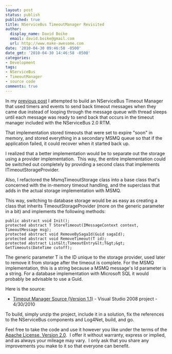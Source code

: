 ```yaml
---
layout: post
status: publish
published: true
title: NServiceBus TimeoutManager Revisited
author:
  display_name: David Boike
  email: david.boike@gmail.com
  url: http://www.make-awesome.com
date: '2010-04-30 09:46:58 -0500'
date_gmt: '2010-04-30 14:46:58 -0500'
categories:
- Development
tags:
- NServiceBus
- TimeoutManager
- source code
comments: true
---
```

In my [previous post](http://www.make-awesome.com/2010/04/building-a-better-nservicebus-timeoutmanager/) I attempted to build an NServiceBus Timeout Manager that used timers and events to send back timeout messages when they came due instead of looping through the message queue with thread sleeps until each message was ready to send back that occurs in the timeout manager included with the NServiceBus 2.0 RTM.

That implementation stored timeouts that were set to expire "soon" in memory, and stored everything in a secondary MSMQ queue so that if the application failed, it could recover when it started back up.

I realized that a better implementation would be to separate out the storage using a provider implementation.  This way, the entire implementation could be switched out completely by providing a second class that implements ITimeoutStorageProvider.

Also, I refactored the MsmqTimeoutStorage class into a base class that's concerned with the in-memory timeout handling, and the superclass that adds in the actual storage implementation with MSMQ.

This way, switching to database storage would be as easy as creating a class that inherits TimeoutStorageProvider (more on the generic parameter in a bit) and implements the following methods:

    public abstract void Init();
    protected abstract T StoreTimeout(IMessageContext context, TimeoutMessage msg);
    protected abstract void RemoveBySagaId(Guid sagaId);
    protected abstract void RemoveTimeout(T id);
    protected abstract List&lt;TimeoutEntry&lt;T&gt;&gt; GetTimeouts(DateTime cutoff);

The generic parameter T is the ID unique to the storage provider, used later to remove it from storage after the timeout is complete. For the MSMQ implementation, this is a string because a MSMQ message's Id parameter is a string. For a database implementation with Microsoft SQL it would probably be advisable to use a Guid.

Here is the source:

-   [Timeout Manager Source (Version 1.1)](/downloads/TimeoutManager-1.1.zip) - Visual Studio 2008 project - 4/30/2010

 To build, simply unzip the project, include it in a solution, fix the references to the NServiceBus components and Log4Net, build, and go.

Feel free to take the code and use it however you like under the terms of the [Apache License, Version 2.0](http://www.apache.org/licenses/LICENSE-2.0).  I offer it without warranty, express or implied, and as always your mileage may vary.  I only ask that you share any improvements you make to it so that everyone can benefit.
